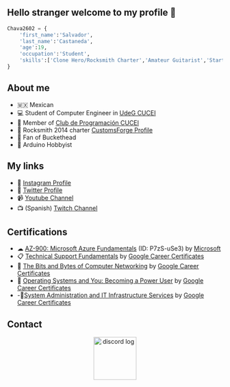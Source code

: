 ## Hello stranger welcome to my profile 👀

```python
Chava2602 = {
    'first_name':'Salvador',
    'last_name':'Castaneda',
    'age':19,
    'occupation':'Student',
    'skills':['Clone Hero/Rocksmith Charter','Amateur Guitarist','Starter in Azure','Arduino']
}
```

## About me
- 🇲🇽 Mexican
- 💻 Student of Computer Engineer in [UdeG CUCEI](http://www.cucei.udg.mx)
- 🧐 Member of [Club de Programación CUCEI](https://programacion-cucei.club)
- 🎸 Rocksmith 2014 charter [CustomsForge Profile](https://ignition4.customsforge.com/profile/Chava2602)
- 🐓 Fan of Buckethead
- 🤖 Arduino Hobbyist

## My links
- 📸 [Instagram Profile](https://www.instagram.com/chava.2602/)
- 🐣 [Twitter Profile](https://twitter.com/Chava2602)
- 📹 [Youtube Channel](https://www.youtube.com/channel/UCrEqw6lvFmyKZUinkyg2o2Q)
- 📺 (Spanish) [Twitch Channel](https://www.twitch.tv/chava_2602)

## Certifications
- ☁ [AZ-900: Microsoft Azure Fundamentals](http://verify.certiport.com/) (ID: P7zS-uSe3) by [Microsoft](https://docs.microsoft.com/en-us/learn/certifications/exams/az-900)
- 📋 [Technical Support Fundamentals](https://coursera.org/share/e91f3f8e49827e901dedc5b7784351da) by [Google Career Certificates](https://www.coursera.org/learn/technical-support-fundamentals#instructors)
- 📶 [The Bits and Bytes of Computer Networking](https://coursera.org/share/f13faf8eb7dc079f7a51c31b8c5a5fec) by [Google Career Certificates](https://www.coursera.org/learn/technical-support-fundamentals#instructors)
- 🐧 [Operating Systems and You: Becoming a Power User](https://coursera.org/share/ef44c653c38bde4ee493409f20365680) by [Google Career Certificates](https://www.coursera.org/learn/technical-support-fundamentals#instructors)
- -📂[System Administration and IT Infrastructure Services](https://www.coursera.org/learn/system-administration-it-infrastructure-services) by [Google Career Certificates](https://www.coursera.org/learn/technical-support-fundamentals#instructors)

## Contact
<p align="center">
<a href="https://discord.com/users/1005200307380297728"> <img width ="100" alt="discord log" src="https://user-images.githubusercontent.com/70974733/183151406-169b0b84-7cf9-404b-a480-2a57decc70cb.png">

